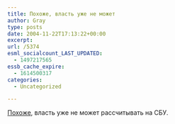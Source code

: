 ```yaml
---
title: Похоже, власть уже не может
author: Gray
type: posts
date: 2004-11-22T17:13:22+00:00
excerpt:
url: /5374
esml_socialcount_LAST_UPDATED:
  - 1497217565
essb_cache_expire:
  - 1614500317
categories:
  - Uncategorized

---
```








<a href="http://www.korrespondent.net/main/107385/" target="_blank">Похоже</a>, власть уже не может рассчитывать на СБУ.